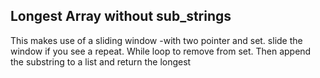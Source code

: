 ## Longest Array without sub_strings
This makes use of a sliding window -with two pointer and set. slide the window if you see a repeat. While loop to remove from set. Then append the substring to a list and return the longest